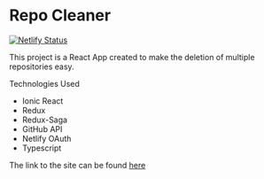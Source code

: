# Repo Cleaner
[![Netlify Status](https://api.netlify.com/api/v1/badges/1c615e80-7fa1-4098-9db2-220a28d556cf/deploy-status)](https://app.netlify.com/sites/repo-cleaner/deploys)

This project is a React App created to make the deletion of multiple repositories easy. 

Technologies Used
- Ionic React
- Redux
- Redux-Saga
- GitHub API
- Netlify OAuth
- Typescript


The link to the site can be found [here](https://repo-cleaner.netlify.app/)
